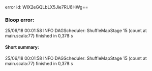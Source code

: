 error id: WIX2eGQLbLX5Jie7RU6HWg==
### Bloop error:

25/06/18 00:01:58 INFO DAGScheduler: ShuffleMapStage 15 (count at main.scala:77) finished in 0,378 s
#### Short summary: 

25/06/18 00:01:58 INFO DAGScheduler: ShuffleMapStage 15 (count at main.scala:77) finished in 0,378 s